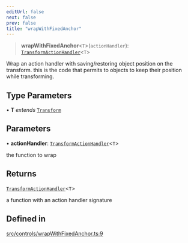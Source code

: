 ```yaml
---
editUrl: false
next: false
prev: false
title: "wrapWithFixedAnchor"
---
```


> **wrapWithFixedAnchor**\<`T`\>(`actionHandler`): [`TransformActionHandler`](/api/type-aliases/transformactionhandler/)\<`T`\>

Wrap an action handler with saving/restoring object position on the transform.
this is the code that permits to objects to keep their position while transforming.

## Type Parameters

• **T** *extends* [`Transform`](/api/type-aliases/transform/)

## Parameters

• **actionHandler**: [`TransformActionHandler`](/api/type-aliases/transformactionhandler/)\<`T`\>

the function to wrap

## Returns

[`TransformActionHandler`](/api/type-aliases/transformactionhandler/)\<`T`\>

a function with an action handler signature

## Defined in

[src/controls/wrapWithFixedAnchor.ts:9](https://github.com/fabricjs/fabric.js/blob/v6.0.0-rc4/src/controls/wrapWithFixedAnchor.ts#L9)
